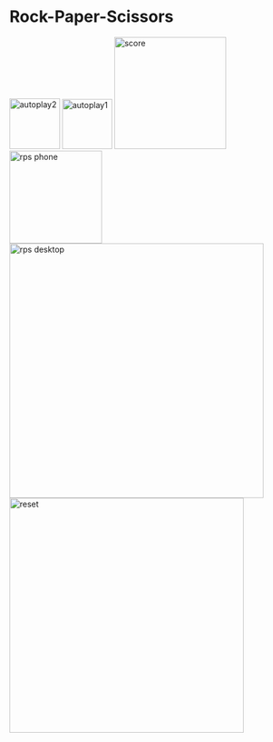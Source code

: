 # Rock-Paper-Scissors
<img width="89" alt="autoplay2" src="https://github.com/aownaamir/Rock-Paper-Scissors/assets/141690891/33b81baa-8455-48ec-97c1-0677a1b33074">
<img width="88" alt="autoplay1" src="https://github.com/aownaamir/Rock-Paper-Scissors/assets/141690891/35a03ae1-4009-439a-bc94-5dc114dd417e">
<img width="197" alt="score" src="https://github.com/aownaamir/Rock-Paper-Scissors/assets/141690891/07fcc72d-540f-4f26-8956-edf44a659087">
<img width="163" alt="rps phone" src="https://github.com/aownaamir/Rock-Paper-Scissors/assets/141690891/278a4f16-cbc7-4cf3-b335-910c1535afae">
<img width="448" alt="rps desktop" src="https://github.com/aownaamir/Rock-Paper-Scissors/assets/141690891/dde6e604-7fe2-4a6a-9202-23051e393ca1">
<img width="413" alt="reset" src="https://github.com/aownaamir/Rock-Paper-Scissors/assets/141690891/d4e29782-08ea-4e5f-a13b-7a3207e7a051">
